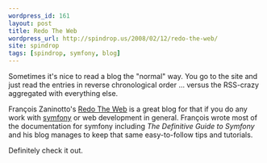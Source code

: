 ```yaml
---
wordpress_id: 161
layout: post
title: Redo The Web
wordpress_url: http://spindrop.us/2008/02/12/redo-the-web/
site: spindrop
tags: [spindrop, symfony, blog]
---
```

Sometimes it's nice to read a blog the "normal" way.  You go to the site and just read the entries in reverse chronological order ... versus the RSS-crazy aggregated with everything else.

François Zaninotto's [Redo The Web][r] is a great blog for that if you do any work with [symfony][] or web development in general.  François wrote most of the documentation for symfony including *The Definitive Guide to Symfony* and his blog manages to keep that same easy-to-follow tips and tutorials.

Definitely check it out.

[r]: http://redotheweb.com/
[symfony]: http://symfony-project.com/
